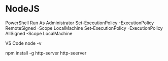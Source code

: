 # NodeJS

PowerShell Run As Administrator
Set-ExecutionPolicy -ExecutionPolicy RemoteSigned -Scope LocalMachine
Set-ExecutionPolicy -ExecutionPolicy AllSigned -Scope LocalMachine

VS Code
node -v

npm install -g http-server
http-seerver